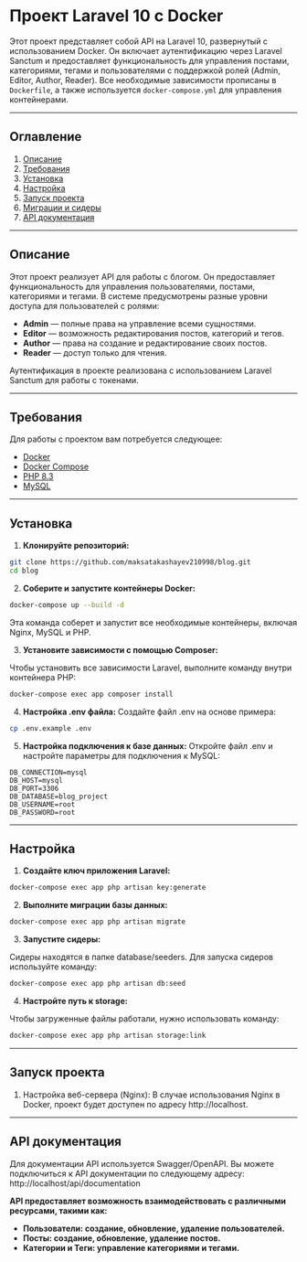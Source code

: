 # Проект Laravel 10 с Docker

Этот проект представляет собой API на Laravel 10, развернутый с использованием Docker. Он включает аутентификацию через Laravel Sanctum и предоставляет функциональность для управления постами, категориями, тегами и пользователями с поддержкой ролей (Admin, Editor, Author, Reader). Все необходимые зависимости прописаны в `Dockerfile`, а также используется `docker-compose.yml` для управления контейнерами.

---

## Оглавление

1. [Описание](#описание)
2. [Требования](#требования)
3. [Установка](#установка)
4. [Настройка](#настройка)
5. [Запуск проекта](#запуск-проекта)
6. [Миграции и сидеры](#миграции-и-сидеры)
7. [API документация](#api-документация)

---

## Описание

Этот проект реализует API для работы с блогом. Он предоставляет функциональность для управления пользователями, постами, категориями и тегами. В системе предусмотрены разные уровни доступа для пользователей с ролями:

- **Admin** — полные права на управление всеми сущностями.
- **Editor** — возможность редактирования постов, категорий и тегов.
- **Author** — права на создание и редактирование своих постов.
- **Reader** — доступ только для чтения.

Аутентификация в проекте реализована с использованием Laravel Sanctum для работы с токенами.

---

## Требования

Для работы с проектом вам потребуется следующее:

- [Docker](https://www.docker.com/)
- [Docker Compose](https://docs.docker.com/compose/)
- [PHP 8.3](https://www.php.net/)
- [MySQL](https://www.mysql.com/)

---

## Установка

1. **Клонируйте репозиторий:**

```bash
git clone https://github.com/maksatakashayev210998/blog.git
cd blog
```

2. **Соберите и запустите контейнеры Docker:**

```bash
docker-compose up --build -d
```
Эта команда соберет и запустит все необходимые контейнеры, включая Nginx, MySQL и PHP.

3. **Установите зависимости с помощью Composer:**

Чтобы установить все зависимости Laravel, выполните команду внутри контейнера PHP:
```bash
docker-compose exec app composer install
```
4. **Настройка .env файла:**
Создайте файл .env на основе примера:

```bash
cp .env.example .env
```
5. **Настройка подключения к базе данных:**
   Откройте файл .env и настройте параметры для подключения к MySQL:

```env
DB_CONNECTION=mysql
DB_HOST=mysql
DB_PORT=3306
DB_DATABASE=blog_project
DB_USERNAME=root
DB_PASSWORD=root
```

---

## Настройка

1. **Создайте ключ приложения Laravel:**

```bash
docker-compose exec app php artisan key:generate
```

2. **Выполните миграции базы данных:**

```bash
docker-compose exec app php artisan migrate
```
3. **Запустите сидеры:**

Сидеры находятся в папке database/seeders. Для запуска сидеров используйте команду:
```bash
docker-compose exec app php artisan db:seed
```
4. **Настройте путь к storage:**

Чтобы загруженные файлы работали, нужно использовать команду:
```bash
docker-compose exec app php artisan storage:link
```

---

## Запуск проекта

1. Настройка веб-сервера (Nginx):
   В случае использования Nginx в Docker, проект будет доступен по адресу http://localhost.

---

## API документация
Для документации API используется Swagger/OpenAPI. Вы можете подключиться к API документации по следующему адресу:
http://localhost/api/documentation

**API предоставляет возможность взаимодействовать с различными ресурсами, такими как:**

- **Пользователи: создание, обновление, удаление пользователей.**
- **Посты: создание, обновление, удаление постов.**
- **Категории и Теги: управление категориями и тегами.**


